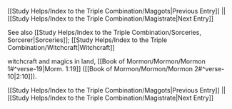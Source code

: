 [[Study Helps/Index to the Triple Combination/Maggots|Previous Entry]]  ||  [[Study Helps/Index to the Triple Combination/Magistrate|Next Entry]]

 See also [[Study Helps/Index to the Triple Combination/Sorceries, Sorcerer|Sorceries]]; [[Study Helps/Index to the Triple Combination/Witchcraft|Witchcraft]]

 witchcraft and magics in land, [[Book of Mormon/Mormon/Mormon 1#^verse-19|Morm. 1:19]] ([[Book of Mormon/Mormon/Mormon 2#^verse-10|2:10]]).

[[Study Helps/Index to the Triple Combination/Maggots|Previous Entry]]  ||  [[Study Helps/Index to the Triple Combination/Magistrate|Next Entry]]